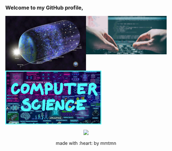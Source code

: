 ### Welcome to my GitHub profile,

<!--
**mmtmn/mmtmn** is a ✨ _special_ ✨ repository because its `README.md` (this file) appears on your GitHub profile.
-->

<img align="right" width=50% height=50% src="https://github.com/mmtmn/mmtmn/blob/main/.github/coding.jpg">







<img align="left" width=50% height=50% src="https://github.com/mmtmn/mmtmn/blob/main/.github/universeImage.jpg">
    <img src="https://github.com/mmtmn/mmtmn/blob/main/.github/computerScience.jpg">
</p>

<p align="center">
<img src="https://github.com/mmtmn/mmtmn/blob/main/giphy2.gif">
</p>

<p align="center">made with :heart: by mmtmn</p>
